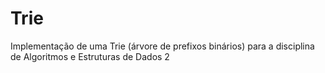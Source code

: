 # Trie
Implementação de uma Trie (árvore de prefixos binários) para a disciplina de Algoritmos e Estruturas de Dados 2
